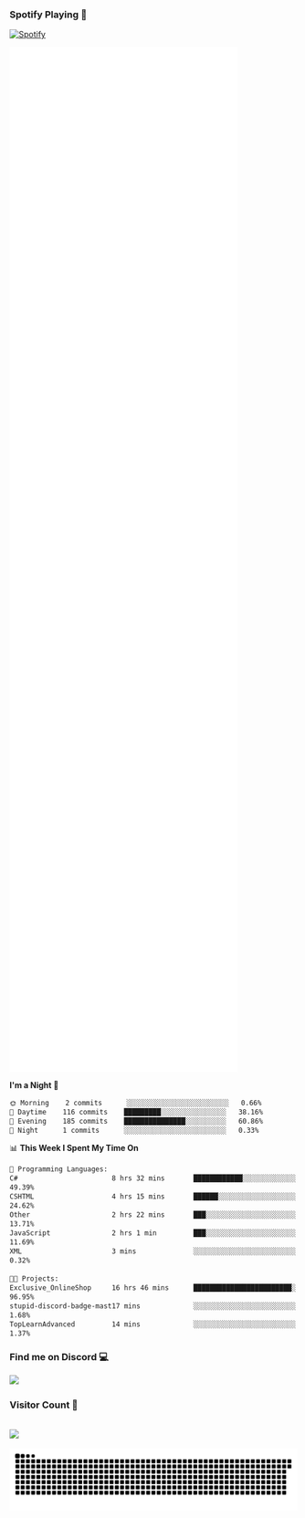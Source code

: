 ### Spotify Playing 🎵
[![Spotify](https://spotify-livestats-callme-milad.vercel.app/api/spotify)](https://open.spotify.com/user/314mrt6dxn5cqoxklh3thbwlr6by)

<img align="center" src="/github-metrics.svg" alt="Metrics" width="400">

<!--START_SECTION:waka-->
**I'm a Night 🦉** 

```text
🌞 Morning    2 commits      ░░░░░░░░░░░░░░░░░░░░░░░░░   0.66% 
🌆 Daytime    116 commits    █████████░░░░░░░░░░░░░░░░   38.16% 
🌃 Evening    185 commits    ███████████████░░░░░░░░░░   60.86% 
🌙 Night      1 commits      ░░░░░░░░░░░░░░░░░░░░░░░░░   0.33%

```


📊 **This Week I Spent My Time On** 

```text
💬 Programming Languages: 
C#                       8 hrs 32 mins       ████████████░░░░░░░░░░░░░   49.39% 
CSHTML                   4 hrs 15 mins       ██████░░░░░░░░░░░░░░░░░░░   24.62% 
Other                    2 hrs 22 mins       ███░░░░░░░░░░░░░░░░░░░░░░   13.71% 
JavaScript               2 hrs 1 min         ███░░░░░░░░░░░░░░░░░░░░░░   11.69% 
XML                      3 mins              ░░░░░░░░░░░░░░░░░░░░░░░░░   0.32%

🐱‍💻 Projects: 
Exclusive_OnlineShop     16 hrs 46 mins      ████████████████████████░   96.95% 
stupid-discord-badge-mast17 mins             ░░░░░░░░░░░░░░░░░░░░░░░░░   1.68% 
TopLearnAdvanced         14 mins             ░░░░░░░░░░░░░░░░░░░░░░░░░   1.37%

```


<!--END_SECTION:waka-->

### Find me on Discord 💻
<a href="https://discord.gg/pQVcABAxAy" rel="nofollow"> 
  <img src="https://discord.c99.nl/widget/theme-2/977957889358573609.png" data-canonical-src="https://discord.c99.nl/widget/theme-2/977957889358573609.png" style="max-width: 100%;"></a>

### Visitor Count 🔢
<p align="left"> 
  <br>
  <img src="https://profile-counter.glitch.me/callme-devil/count.svg" />
</p>

<img src="https://github.com/callme-devil/callme-devil/blob/output/github-contribution-grid-snake.svg" alt="snake" style="max-width: 100%;">
